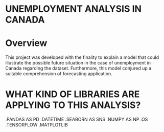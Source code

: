 # UNEMPLOYMENT ANALYSIS IN CANADA

# Overview
This project was developed with the finality to explain a model that could illustrate the possible future situation in the case of unemployment in Canada regarding the dataset. Furthermore, this model conjured up a suitable comprehension of forecasting application.

# WHAT KIND OF LIBRARIES ARE APPLYING TO THIS ANALYSIS?
.PANDAS AS PD
.DATETIME 
.SEABORN AS SNS
.NUMPY AS NP
.OS
.TENSORFLOW
.MATPLOTLIB






